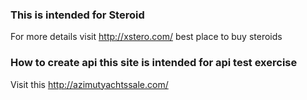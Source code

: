 ### This is intended for Steroid
For more details visit http://xstero.com/
best place to buy steroids
<br/>
### How to create api this site is intended for api test exercise
Visit this http://azimutyachtssale.com/

